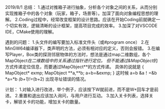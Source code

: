 2019/8/1
总结：
1.通过对推箱子进行抽象，分析各个对象之间的关系，从而分别实现推箱子中的各个对象（玩家，箱子，场景等）。加深了面向对象编程思想的理解。
2.Coding过程中，经常改变框架的设计思路。应该在开始Coding前就确定一个切实有效，逻辑清晰的设计框架，提高项目完成的效率。
3.加深了对VSCODE IDE，CMake使用的理解。

遇到的问题：
1.头文件的编写要加入标准文件头（或#program once）
2.在MinGW64编译器下，类声明的方法，必须有相对应的定义，否则会报错。
3.在编写Player，Box类的探测邻居物体的方法时，想法是通过map二维数组，各个MapObject*在二维数组中的关系通过指针进行定位。
  但不能通过&MapObject*的方式传递定位信息，而要通过MapObject**的方式传递。
  具体的说就是
  {
    MapObject* exmp;
    MapObject **a,**b;
    a=b=&exmp;
  }
  这时候
      a=b
      &a！=&b
      *a=*b
      *(b+1)!=*(b+2)
  出现寻址错误的情况。

计划：
1.对输入进行改进，举个例子，应该按下W就前进，而不是W+回车才是前进。
2.重置和退出应该加入询问，与用户进行互动。
3.加入关卡列表，选择关卡，解锁关卡的功能，增加关卡的数量。
